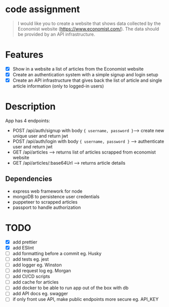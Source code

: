 # code assignment

> I would like you to create a website that shows data collected by the Economist website (https://www.economist.com/). The data should be provided by an API infrastructure.

# Features

- [x] Show in a website a list of articles from the Economist website
- [x] Create an authentication system with a simple signup and login setup
- [x] Create an API infrastructure that gives back the list of article and single article information (only to logged-in
  users)

# Description

App has 4 endpoints:

- POST /api/auth/signup with body `{ username, password }`--> create new unique user and return jwt
- POST /api/auth/login with body `{ username, password }` --> authenticate user and return jwt
- GET /api/articles --> returns list of articles scrapped from economist website
- GET /api/articles/:base64Url --> returns article details

## Dependencies

- express web framework for node
- mongoDB to persistence user credentials
- puppeteer to scrapped articles
- passport to handle authorization

# TODO

- [x] add prettier
- [x] add ESlint
- [ ] add formatting before a commit eg. Husky
- [ ] add tests eg. jest
- [ ] add logger eg. Winston
- [ ] add request log eg. Morgan
- [ ] add CI/CD scripts
- [ ] add cache for articles
- [ ] add docker to be able to run app out of the box with db
- [ ] add API docs eg. swagger
- [ ] if only front use API, make public endpoints more secure eg. API_KEY
